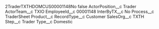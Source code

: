 <?xml version="1.0" encoding="UTF-8"?>
<CustomMetadata xmlns="http://soap.sforce.com/2006/04/metadata" xmlns:xsi="http://www.w3.org/2001/XMLSchema-instance" xmlns:xsd="http://www.w3.org/2001/XMLSchema">
    <label>2TraderTXTHDOMCUS00001148No</label>
    <protected>false</protected>
    <values>
        <field>ActorPosition__c</field>
        <value xsi:type="xsd:string">Trader</value>
    </values>
    <values>
        <field>ActorTeam__c</field>
        <value xsi:type="xsd:string">TXIO</value>
    </values>
    <values>
        <field>EmployeeId__c</field>
        <value xsi:type="xsd:string">00001148</value>
    </values>
    <values>
        <field>InterByTX__c</field>
        <value xsi:type="xsd:string">No</value>
    </values>
    <values>
        <field>Process__c</field>
        <value xsi:type="xsd:string">TraderSheet</value>
    </values>
    <values>
        <field>Product__c</field>
        <value xsi:nil="true"/>
    </values>
    <values>
        <field>RecordType__c</field>
        <value xsi:type="xsd:string">Customer</value>
    </values>
    <values>
        <field>SalesOrg__c</field>
        <value xsi:type="xsd:string">TXTH</value>
    </values>
    <values>
        <field>Step__c</field>
        <value xsi:type="xsd:string">Trader</value>
    </values>
    <values>
        <field>Type__c</field>
        <value xsi:type="xsd:string">Domestic</value>
    </values>
</CustomMetadata>
